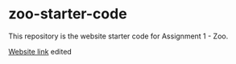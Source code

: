 # zoo-starter-code

This repository is the website starter code for Assignment 1 - Zoo.

[Website link](https://johnnylaicode.github.io/zoo-starter-code/)
edited
